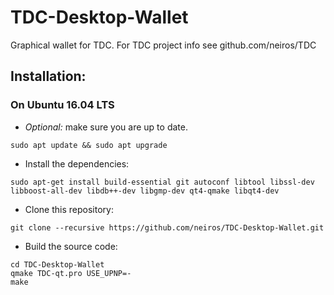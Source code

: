 # TDC-Desktop-Wallet
Graphical wallet for TDC. For TDC project info see github.com/neiros/TDC

## Installation:

### On Ubuntu 16.04 LTS

- *Optional:* make sure you are up to date.
```
sudo apt update && sudo apt upgrade
```

- Install the dependencies:
```
sudo apt-get install build-essential git autoconf libtool libssl-dev libboost-all-dev libdb++-dev libgmp-dev qt4-qmake libqt4-dev
```

- Clone this repository:
```
git clone --recursive https://github.com/neiros/TDC-Desktop-Wallet.git
```

- Build the source code:
```
cd TDC-Desktop-Wallet
qmake TDC-qt.pro USE_UPNP=-
make
```
